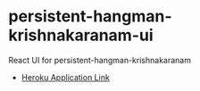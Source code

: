 # persistent-hangman-krishnakaranam-ui
React UI for persistent-hangman-krishnakaranam
* [Heroku Application Link](https://persistent-hangman-ui.herokuapp.com/ "Title3")
